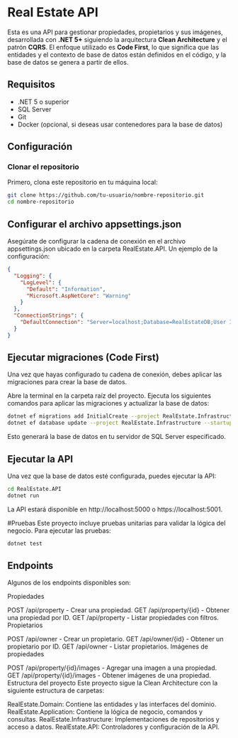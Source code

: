 # Real Estate API

Esta es una API para gestionar propiedades, propietarios y sus imágenes, desarrollada con **.NET 5+** siguiendo la arquitectura **Clean Architecture** y el patrón **CQRS**. El enfoque utilizado es **Code First**, lo que significa que las entidades y el contexto de base de datos están definidos en el código, y la base de datos se genera a partir de ellos.

## Requisitos

- .NET 5 o superior
- SQL Server
- Git
- Docker (opcional, si deseas usar contenedores para la base de datos)

## Configuración

### Clonar el repositorio

Primero, clona este repositorio en tu máquina local:

```bash
git clone https://github.com/tu-usuario/nombre-repositorio.git
cd nombre-repositorio
```
## Configurar el archivo appsettings.json
Asegúrate de configurar la cadena de conexión en el archivo appsettings.json ubicado en la carpeta RealEstate.API. Un ejemplo de la configuración:
```json
{
  "Logging": {
    "LogLevel": {
      "Default": "Information",
      "Microsoft.AspNetCore": "Warning"
    }
  },
  "ConnectionStrings": {
    "DefaultConnection": "Server=localhost;Database=RealEstateDB;User Id=sa;Password=Str0ngP@ssw0rd!;TrustServerCertificate=True;"
  }
}
```
## Ejecutar migraciones (Code First)
Una vez que hayas configurado tu cadena de conexión, debes aplicar las migraciones para crear la base de datos.

Abre la terminal en la carpeta raíz del proyecto.
Ejecuta los siguientes comandos para aplicar las migraciones y actualizar la base de datos:
```bash
dotnet ef migrations add InitialCreate --project RealEstate.Infrastructure --startup-project RealEstate.API
dotnet ef database update --project RealEstate.Infrastructure --startup-project RealEstate.API
```
Esto generará la base de datos en tu servidor de SQL Server especificado.

## Ejecutar la API
Una vez que la base de datos esté configurada, puedes ejecutar la API:
```bash
cd RealEstate.API
dotnet run
```
La API estará disponible en http://localhost:5000 o https://localhost:5001.

#Pruebas
Este proyecto incluye pruebas unitarias para validar la lógica del negocio. Para ejecutar las pruebas:

```bash
dotnet test
```

## Endpoints
Algunos de los endpoints disponibles son:

Propiedades

POST /api/property - Crear una propiedad.
GET /api/property/{id} - Obtener una propiedad por ID.
GET /api/property - Listar propiedades con filtros.
Propietarios

POST /api/owner - Crear un propietario.
GET /api/owner/{id} - Obtener un propietario por ID.
GET /api/owner - Listar propietarios.
Imágenes de propiedades

POST /api/property/{id}/images - Agregar una imagen a una propiedad.
GET /api/property/{id}/images - Obtener imágenes de una propiedad.
Estructura del proyecto
Este proyecto sigue la Clean Architecture con la siguiente estructura de carpetas:

RealEstate.Domain: Contiene las entidades y las interfaces del dominio.
RealEstate.Application: Contiene la lógica de negocio, comandos y consultas.
RealEstate.Infrastructure: Implementaciones de repositorios y acceso a datos.
RealEstate.API: Controladores y configuración de la API.
